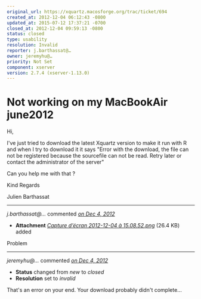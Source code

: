 ```yaml
---
original_url: https://xquartz.macosforge.org/trac/ticket/694
created_at: 2012-12-04 06:12:43 -0800
updated_at: 2015-07-12 17:37:21 -0700
closed_at: 2012-12-04 09:59:13 -0800
status: closed
type: usability
resolution: Invalid
reporter: j.barthassat@…
owner: jeremyhu@…
priority: Not Set
component: xserver
version: 2.7.4 (xserver-1.13.0)
---
```


Not working on my MacBookAir june2012
=====================================


Hi,

I've just tried to download the latest Xquartz version to make it run with R and when I try to download it it says "Error with the download, the file can not be registered because the sourcefile can not be read. Retry later or contact the administrator of the server"

Can you help me with that ?

Kind Regards

Julien Barthassat



---

*j.barthassat@…* commented *[on Dec 4, 2012](https://xquartz.macosforge.org/trac/attachment/ticket/694/Capture%20d%E2%80%99%C3%A9cran%202012-12-04%20%C3%A0%2015.08.52.png "December 4, 2012 at 6:13 AM PST")*

-   **Attachment** *[Capture d’écran 2012-12-04 à 15.08.52.png](../attachment/ticket/694/Capture%20d%E2%80%99%C3%A9cran%202012-12-04%20%C3%A0%2015.08.52.png)* (26.4 KB) added

Problem



---

*jeremyhu@…* commented *[on Dec 4, 2012](https://xquartz.macosforge.org/trac/ticket/694#comment:1 "December 4, 2012 at 9:59 AM PST")*

-   **Status** changed from *new* to *closed*
-   **Resolution** set to *invalid*

That's an error on your end. Your download probably didn't complete...



